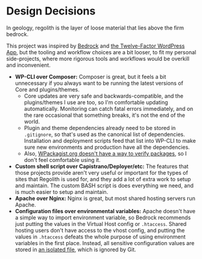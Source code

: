 # Design Decisions

In geology, regolith is the layer of loose material that lies above the firm bedrock.

This project was inspired by [Bedrock](https://github.com/roots/bedrock) and [the Twelve-Factor WordPress App](https://roots.io/twelve-factor-wordpress/), but the tooling and workflow choices are a bit looser, to fit my personal side-projects, where more rigorous tools and workflows would be overkill and inconvenient.

* **WP-CLI over Composer:** Composer is great, but it feels a bit unnecessary if you always want to be running the latest versions of Core and plugins/themes.
	* Core updates are very safe and backwards-compatible, and the plugins/themes I use are too, so I'm comfortable updating automatically. Monitoring can catch fatal errors immediately, and on the rare occasional that something breaks, it's not the end of the world.
	* Plugin and theme dependencies already need to be stored in `.gitignore`, so that's used as the canonical list of dependencies. Installation and deployment scripts feed that list into WP-CLI to make sure new environments and production have all the dependencies.
	* Also, [WPackagist.org doesn't have a way to verify packages](https://github.com/outlandishideas/wpackagist/issues/169), so I don't feel comfortable using it.
* **Custom shell script over Capistrano/Deployer/etc:** The features that those projects provide aren't very useful or important for the types of sites that Regolith is used for, and they add a lot of extra work to setup and maintain. The custom BASH script is does everything we need, and is much easier to setup and maintain.
* **Apache over Nginx:** Nginx is great, but most shared hosting servers run Apache.
* **Configuration files over environmental variables:** Apache doesn't have a simple way to import environment variable, so Bedrock recommends just putting the values in the Virtual Host config or `.htaccess`. Shared hosting users don't have access to the vhost config, and putting the values in `.htaccess` defeats the whole purpose of using environment variables in the first place. Instead, all sensitive configuration values are stored in [an isolated file](../config/environment-sample.php), which is ignored by Git.
